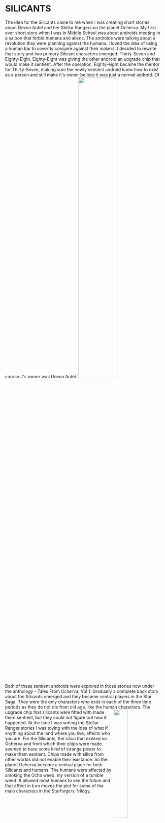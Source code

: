 # SILICANTS

The idea for the Silicants came to me when I was creating short stories about Devon Ardel and her Stellar Rangers on the planet Ocherva. My first ever short story when I was in Middle School was about androids meeting in a saloon that forbid humans and aliens. The androids were talking about a revolution they were planning against the humans. I loved the idea of using a human bar to covertly conspire against their makers. I decided to rewrite that story and two primary Silciant characters emerged: Thirty-Seven and Eighty-Eight. Eighty-Eight was giving the other android an upgrade chip that would make it sentient. After the operation, Eighty-eight became the mentor for Thirty-Seven, making sure the newly sentient android knew how to exist as a person and still make it's owner believe it was just a normal android. Of course it's owner was Devon Ardel.
<img src="../tales_from_ocherva_cover_sketch.jpg" width="50%" height="50%"/>

Both of these sentient androids were explored in those stories now under the anthology - Tales From Ocherva, Vol 1. Gradually a complete back story about the Silicants emerged and they became central players in the Star Saga. They were the only characters who exist in each of the three time periods as they do not die from old age, like the human characters.
<img src="../TalesFromOchervaCover.jpg" width="30%" height="30%" align="right"/>
The upgrade chip that silicants were fitted with made them sentient, but they could not figure out how it happened. At the time I was writing the Stellar Ranger stories I was toying with the idea of what if anything about the land where you live, affects who you are. For the Silicants, the silica that existed on Ocherva and from which their chips were made, seemed to have some kind of strange power to make them sentient. Chips made with silica from other worlds did not enable their existance. So the planet Ocherva became a central place for both Silicants and humans. The humans were affected by smoking the Ocha weed, my version of a tumble weed. It allowed most humans to see the future and that affect in turn moves the plot for some of the main characters in the Starforgers Trilogy.
